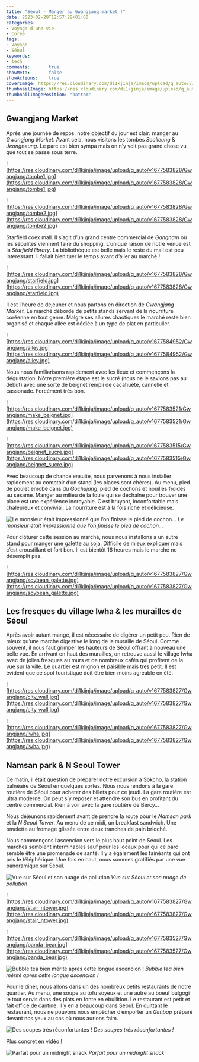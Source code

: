 ```yaml
---
title: "Séoul - Manger au Gwangjang market !"
date: 2023-02-28T12:57:28+01:00
categories:
- Voyage d'une vie
- Corée
tags:
- Voyage
- Séoul
keywords:
- tech
comments:       true
showMeta:       false
showActions:    true
coverImage: https://res.cloudinary.com/di1kjinja/image/upload/q_auto/v1677585917/Gwangjang/gwangjang_food.jpg
thumbnailImage: https://res.cloudinary.com/di1kjinja/image/upload/q_auto/v1677585917/Gwangjang/gwangjang_food.jpg
thumbnailImagePosition: "bottom"
---
```

## Gwangjang Market

Après une journée de repos, notre objectif du jour est clair: manger au *Gwangjang Market*. Avant cela, nous visitons les tombes *Seolleung* & *Jeongneung*. Le parc est bien sympa mais on n’y voit pas grand chose vu que tout se passe sous terre. 

![https://res.cloudinary.com/di1kjinja/image/upload/q_auto/v1677583828/Gwangjang/tombe1.jpg](https://res.cloudinary.com/di1kjinja/image/upload/q_auto/v1677583828/Gwangjang/tombe1.jpg)

![https://res.cloudinary.com/di1kjinja/image/upload/q_auto/v1677583828/Gwangjang/tombe2.jpg](https://res.cloudinary.com/di1kjinja/image/upload/q_auto/v1677583828/Gwangjang/tombe2.jpg)

Starfield coex mall. Il s’agit d’un grand centre commercial de *Gangnam* où les séoulites viennent faire du shopping. L’unique raison de notre venue est la *Starfield library*. La bibliothèque est belle mais le reste du mall est peu intéressant. Il fallait bien tuer le temps avant d’aller au marché !

![https://res.cloudinary.com/di1kjinja/image/upload/q_auto/v1677583828/Gwangjang/starfield.jpg](https://res.cloudinary.com/di1kjinja/image/upload/q_auto/v1677583828/Gwangjang/starfield.jpg)

Il est l’heure de déjeuner et nous partons en direction de *Gwangjang Market.* Le marché déborde de petits stands servant de la nourriture coréenne en tout genre. Malgré ses allures chaotiques le marché reste bien organisé et chaque allée est dédiée à un type de plat en particulier. 

![https://res.cloudinary.com/di1kjinja/image/upload/q_auto/v1677584952/Gwangjang/alley.jpg](https://res.cloudinary.com/di1kjinja/image/upload/q_auto/v1677584952/Gwangjang/alley.jpg)

Nous nous familiarisons rapidement avec les lieux et commençons la dégustation. Nôtre première étape est le sucré (nous ne le savions pas au début) avec une sorte de beignet rempli de cacahuète, cannelle et cassonade. Forcément très bon. 

![https://res.cloudinary.com/di1kjinja/image/upload/q_auto/v1677583521/Gwangjang/make_beignet.jpg](https://res.cloudinary.com/di1kjinja/image/upload/q_auto/v1677583521/Gwangjang/make_beignet.jpg)

![https://res.cloudinary.com/di1kjinja/image/upload/q_auto/v1677583515/Gwangjang/beignet_sucre.jpg](https://res.cloudinary.com/di1kjinja/image/upload/q_auto/v1677583515/Gwangjang/beignet_sucre.jpg)

Avec beaucoup de chance ensuite, nous parvenons à nous installer rapidement au comptoir d’un stand (les places sont chères). Au menu, pied de poulet enrobé dans du *Gochujang*, pied de cochons et nouilles froides au sésame. Manger au milieu de la foule qui se déchaîne pour trouver une place est une expérience incroyable. C’est bruyant, inconfortable mais chaleureux et convivial. La nourriture est à la fois riche et délicieuse. 

![Le monsieur était impressionné que l’on finisse le pied de cochon…](https://res.cloudinary.com/di1kjinja/image/upload/q_auto/v1677583516/Gwangjang/chicken_feet.jpg)
*Le monsieur était impressionné que l’on finisse le pied de cochon…*

Pour clôturer cette session au marché, nous nous installons à un autre stand pour manger une galette au soja. Difficile de mieux expliquer mais c’est croustillant et fort bon. Il est bientôt 16 heures mais le marché ne désemplit pas. 

![https://res.cloudinary.com/di1kjinja/image/upload/q_auto/v1677583827/Gwangjang/soybean_galette.jpg](https://res.cloudinary.com/di1kjinja/image/upload/q_auto/v1677583827/Gwangjang/soybean_galette.jpg)

## Les fresques du village Iwha & les murailles de Séoul

Après avoir autant mangé, il est nécessaire de digérer un petit peu. Rien de mieux qu’une marche digestive le long de la muraille de Séoul. Comme souvent, il nous faut grimper les hauteurs de Séoul offrant à nouveau une belle vue. En arrivant en haut des murailles, on retrouve aussi le village Iwha avec de jolies fresques au murs et de nombreux cafés qui profitent de la vue sur la ville. Le quartier est mignon et paisible mais très petit. Il est évident que ce spot touristique doit être bien moins agréable en été.

![https://res.cloudinary.com/di1kjinja/image/upload/q_auto/v1677583827/Gwangjang/city_wall.jpg](https://res.cloudinary.com/di1kjinja/image/upload/q_auto/v1677583827/Gwangjang/city_wall.jpg)

![https://res.cloudinary.com/di1kjinja/image/upload/q_auto/v1677583827/Gwangjang/iwha.jpg](https://res.cloudinary.com/di1kjinja/image/upload/q_auto/v1677583827/Gwangjang/iwha.jpg)

## Namsan park & N Seoul Tower

Ce matin, il était question de préparer notre excursion à Sokcho, la station balnéaire de Séoul en quelques sortes. Nous nous rendons à la gare routière de Séoul pour acheter des billets pour ce jeudi. La gare routière est ultra moderne. On peut s’y reposer et attendre son bus en profitant du centre commercial. Rien à voir avec la gare routière de Bercy… 

Nous déjeunons rapidement avant de prendre la route pour le *Namsan park* et la *N Seoul Tower*. Au menu de ce midi, un breakfast sandwich. Une omelette au fromage glissée entre deux tranches de pain brioché. 

Nous commençons l’ascencion vers le plus haut point de Séoul. Les marches semblent interminables sauf pour les locaux pour qui ce parc semble être une promenade de santé. Il y a également les fainéants qui ont pris le téléphérique. Une fois en haut, nous sommes gratifiés par une vue panoramique sur Séoul. 

![Vue sur Séoul et son nuage de pollution](https://res.cloudinary.com/di1kjinja/image/upload/q_auto/v1677585325/Gwangjang/view.jpg)
*Vue sur Séoul et son nuage de pollution*

![https://res.cloudinary.com/di1kjinja/image/upload/q_auto/v1677583827/Gwangjang/stair_ntower.jpg](https://res.cloudinary.com/di1kjinja/image/upload/q_auto/v1677583827/Gwangjang/stair_ntower.jpg)

![https://res.cloudinary.com/di1kjinja/image/upload/q_auto/v1677583527/Gwangjang/panda_bear.jpg](https://res.cloudinary.com/di1kjinja/image/upload/q_auto/v1677583527/Gwangjang/panda_bear.jpg)

![Bubble tea bien mérité après cette longue ascencion !](https://res.cloudinary.com/di1kjinja/image/upload/q_auto/v1677583514/Gwangjang/bubble_tea.jpg)
*Bubble tea bien mérité après cette longue ascencion !*

Pour le dîner, nous allons dans un des nombreux petits restaurants de notre quartier. Au menu, une soupe au tofu soyeux et une autre au boeuf bulgogi le tout servis dans des plats en fonte en ébullition. Le restaurant est petit et fait office de cantine; il y en a beaucoup dans Séoul. En quittant le restaurant, nous ne pouvons nous empêcher d’emporter un *Gimbap* préparé devant nos yeux au cas où nous aurions faim.

![Des soupes très réconfortantes !](https://res.cloudinary.com/di1kjinja/image/upload/q_auto/v1677583514/Gwangjang/soup.jpg)
*Des soupes très réconfortantes !*

[Plus concret en vidéo !](https://res.cloudinary.com/di1kjinja/video/upload/q_auto/v1677583528/Gwangjang/tofu_soup.mp4)


![Parfait pour un midnight snack](https://res.cloudinary.com/di1kjinja/image/upload/q_auto/v1677585325/Gwangjang/gimbap.jpg)
*Parfait pour un midnight snack*